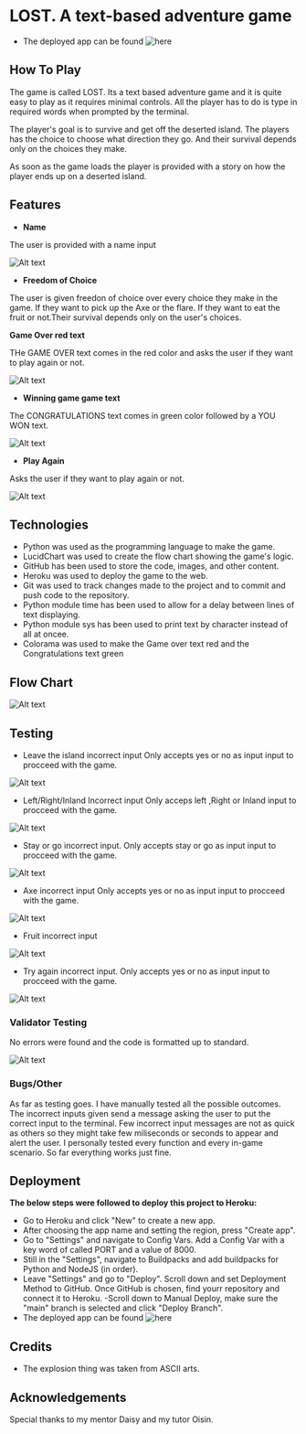 # LOST. A text-based adventure game

- The deployed app can be found ![here](https://adventure-game.herokuapp.com/)
## How To Play

The game is called LOST.
Its a text based adventure game and it is quite easy to play as it requires minimal controls. All the player has to do is type in required words when prompted by the terminal.

The player's goal is to survive and get off the deserted island. The players has the choice to choose what direction they go. And their survival depends only on the choices they make.

As soon as the game loads the player is provided with a story on how the player ends up on a deserted island. 


## Features 
- __Name__ 

The user is provided with a name input 

![Alt text](Docs/name-input.PNG)


- __Freedom of Choice__

The user is given freedon of choice over every choice they make in the game. If they want to pick up the Axe or the flare. If they want to eat the fruit or not.Their survival depends only on the user's choices.

__Game Over red text__

THe GAME OVER text comes in the red color and asks the user if they want to play again or not.

![Alt text](Docs/red-game%20over.PNG)

- __Winning game game text__

The CONGRATULATIONS text comes in green color followed by a YOU WON text.

![Alt text](Docs/escape%20green%20Congrats.PNG)

- __Play Again__

Asks the user if they want to play again or not.

![Alt text](Docs/play%20again.PNG)


## Technologies

- Python was used as the programming language to make the game.
- LucidChart was used to create the flow chart showing the game's logic.
- GitHub has been used to store the code, images, and other content.
- Heroku was used to deploy the game to the web.
- Git was used to track changes made to the project and to commit and push code to the repository.
- Python module time has been used to allow for a delay between lines of text displaying.
- Python module sys has been used to print text by character instead of all at oncee.
- Colorama was used to make the Game over text red and the Congratulations text green

## Flow Chart

![Alt text](Docs/pp3-lucidchart1.PNG)


## Testing 

- Leave the island incorrect input
Only accepts yes or no as input input to procceed with the game.

![Alt text](Docs/leave-island-Incorrect-input.PNG)


- Left/Right/Inland Incorrect input 
Only acceps left ,Right or Inland input to procceed with the game.

![Alt text](Docs/path%20incorrect%20input.PNG)


- Stay or go incorrect input.
Only accepts stay or go as input input to procceed with the game.

![Alt text](Docs/stay%20or%20go%20incorrect%20input.PNG)


- Axe incorrect input
Only accepts yes or no as input input to procceed with the game.

![Alt text](Docs/axe%20incorrect%20input.PNG)


- Fruit incorrect input

![Alt text](Docs/fruit%20incorrect%20input.PNG)


- Try again incorrect input.
Only accepts yes or no as input input to procceed with the game.


![Alt text](Docs/play%20again%20incorrect%20input.PNG)
### Validator Testing 
No errors were found and the code is formatted up to standard.

![Alt text](Docs/code%20standard.PNG)

### Bugs/Other

As far as testing goes. I have manually tested all the possible outcomes. The incorrect inputs given send a message asking the user to put the correct input to the terminal. Few incorrect input messages are not as quick as others so they might take few miliseconds or seconds to appear and alert the user.
I personally tested every function and every in-game scenario. So far everything works just fine.




## Deployment

__The below steps were followed to deploy this project to Heroku:__

- Go to Heroku and click "New" to create a new app.
- After choosing the app name and setting the region, press "Create app".
- Go to "Settings" and navigate to Config Vars. Add a Config Var with a key word of called PORT and a value of 8000.
- Still in the "Settings", navigate to Buildpacks and add buildpacks for Python and NodeJS (in order).
- Leave "Settings" and go to "Deploy". Scroll down and set Deployment Method to GitHub. Once GitHub is chosen, find yourr repository and connect it to Heroku.
-Scroll down to Manual Deploy, make sure the "main" branch is selected and click "Deploy Branch".
- The deployed app can be found ![here](https://adventure-game.herokuapp.com/)


## Credits 
- The explosion thing was taken from ASCII arts.

## Acknowledgements
Special thanks to my mentor Daisy and my tutor Oisin.
 